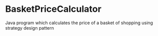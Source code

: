 # BasketPriceCalculator
Java program which calculates the price of a basket of shopping using strategy design pattern
